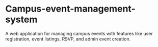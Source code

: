 # Campus-event-management-system
A web application for managing campus events with features like user registration, event listings, RSVP, and admin event creation.
